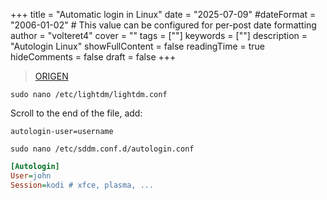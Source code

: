 +++
title = "Automatic login in Linux"
date = "2025-07-09"
#dateFormat = "2006-01-02" # This value can be configured for per-post date formatting
author = "volteret4"
cover = ""
tags = [""]
keywords = [""]
description = "Autologin Linux"
showFullContent = false
readingTime = true
hideComments = false
draft = false
+++

> [ORIGEN](https://linux.how2shout.com/enable-or-disable-automatic-login-in-debian-11-bullseye/)

`sudo nano /etc/lightdm/lightdm.conf`

Scroll to the end of the file, add:

`autologin-user=username`

`sudo nano /etc/sddm.conf.d/autologin.conf`

```ini fold title:example_title
[Autologin]
User=john
Session=kodi # xfce, plasma, ...
```
